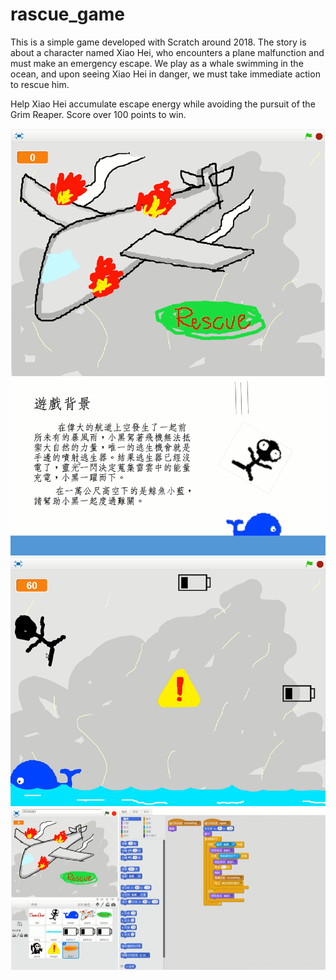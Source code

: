 # rascue_game
This is a simple game developed with Scratch around 2018. The story is about a character named Xiao Hei, who encounters a plane malfunction and must make an emergency escape. We play as a whale swimming in the ocean, and upon seeing Xiao Hei in danger, we must take immediate action to rescue him.

Help Xiao Hei accumulate escape energy while avoiding the pursuit of the Grim Reaper. Score over 100 points to win.

<div align="center">
	<img src="/pics/pic0.png" alt="Editor" width="800">
	<img src="/pics/pic1.png" alt="Editor" width="800">
	<img src="/pics/pic2.png" alt="Editor" width="800">
	<img src="/pics/pic3.png" alt="Editor" width="800">
</div>
